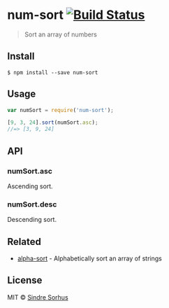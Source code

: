 # num-sort [![Build Status](https://travis-ci.org/sindresorhus/num-sort.svg?branch=master)](https://travis-ci.org/sindresorhus/num-sort)

> Sort an array of numbers


## Install

```
$ npm install --save num-sort
```


## Usage

```js
var numSort = require('num-sort');

[9, 3, 24].sort(numSort.asc);
//=> [3, 9, 24]
```


## API

### numSort.asc

Ascending sort.

### numSort.desc

Descending sort.


## Related

- [alpha-sort](https://github.com/sindresorhus/alpha-sort) - Alphabetically sort an array of strings


## License

MIT © [Sindre Sorhus](http://sindresorhus.com)
